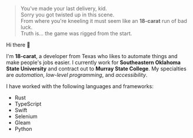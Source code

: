 > You've made your last delivery, kid.<br>
> Sorry you got twisted up in this scene.<br>
> From where you're kneeling it must seem like an **18-carat** run of bad luck.<br>
> Truth is... the game was rigged from the start.

Hi there 👋

I'm **18-carat**, a developer from Texas<!-- as of 2025. If you're reading this in 2026, I will be a refugee up north, God willing --> who likes to automate things and make people's jobs easier.
I currently work for **Southeastern Oklahoma State University** and contract out to **Murray State College**. 
My specialties are *automation*, *low-level programming*, and *accessibility*.

I have worked with the following languages and frameworks:

- Rust
- TypeScript
- Swift
- Selenium
- Gleam
- Python

<!--
**18-carat/18-carat** is a ✨ _special_ ✨ repository because its `README.md` (this file) appears on your GitHub profile.

Here are some ideas to get you started:

- 🔭 I’m currently working on ...
- 🌱 I’m currently learning ...
- 👯 I’m looking to collaborate on ...
- 🤔 I’m looking for help with ...
- 💬 Ask me about ...
- 📫 How to reach me: ...
- 😄 Pronouns: ...
- ⚡ Fun fact: ...
-->
